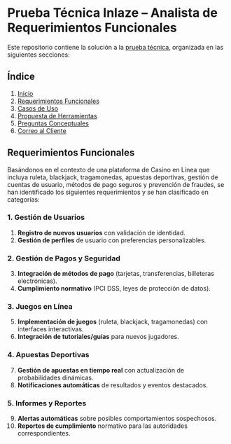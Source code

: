 # Prueba Técnica Inlaze – Analista de Requerimientos Funcionales

Este repositorio contiene la solución a la [prueba técnica](https://sportenlace-my.sharepoint.com/personal/y_carmona_inlaze_com/_layouts/15/onedrive.aspx?id=%2Fpersonal%2Fy%5Fcarmona%5Finlaze%5Fcom%2FDocuments%2FTalento%20Humano%20%28Contrataci%C3%B3n%29%2FDOCUMENTOS%20EMPLEADOS%2FSPORT%20ENLACE%20%20NUEVOS%20CONTRATOS%2F11%5FPRUEBAS%20Y%20PERFILES%2FPRUEBAS%2FPrueba%20T%C3%A9cnica%20%2D%20Analista%20de%20Requerimientos%2Epdf&parent=%2Fpersonal%2Fy%5Fcarmona%5Finlaze%5Fcom%2FDocuments%2FTalento%20Humano%20%28Contrataci%C3%B3n%29%2FDOCUMENTOS%20EMPLEADOS%2FSPORT%20ENLACE%20%20NUEVOS%20CONTRATOS%2F11%5FPRUEBAS%20Y%20PERFILES%2FPRUEBAS&ga=1&LOF=1), organizada en las siguientes secciones:

## Índice

1. [Inicio](./README.md)
2. [Requerimientos Funcionales](./Requerimientos.md)
3. [Casos de Uso](./Casos_de_Uso.md)
4. [Propuesta de Herramientas](./Herramientas.md)
5. [Preguntas Conceptuales](./Preguntas_Conceptuales.md)
6. [Correo al Cliente](./Correo_Cliente.md)

## Requerimientos Funcionales

Basándonos en el contexto de una plataforma de Casino en Línea que incluya ruleta, blackjack, tragamonedas, apuestas deportivas, gestión de cuentas de usuario, métodos de pago seguros y prevención de fraudes, se han identificado los siguientes requerimientos y se han clasificado en categorías:

### 1. Gestión de Usuarios

1. **Registro de nuevos usuarios** con validación de identidad.
2. **Gestión de perfiles** de usuario con preferencias personalizables.

### 2. Gestión de Pagos y Seguridad

3. **Integración de métodos de pago** (tarjetas, transferencias, billeteras electrónicas).
4. **Cumplimiento normativo** (PCI DSS, leyes de protección de datos).

### 3. Juegos en Línea

5. **Implementación de juegos** (ruleta, blackjack, tragamonedas) con interfaces interactivas.
6. **Integración de tutoriales/guías** para nuevos jugadores.

### 4. Apuestas Deportivas

7. **Gestión de apuestas en tiempo real** con actualización de probabilidades dinámicas.
8. **Notificaciones automáticas** de resultados y eventos destacados.

### 5. Informes y Reportes

9. **Alertas automáticas** sobre posibles comportamientos sospechosos.
10. **Reportes de cumplimiento** normativo para las autoridades correspondientes.

